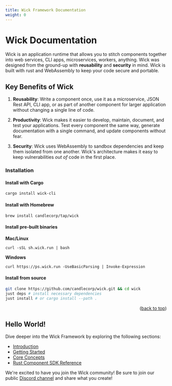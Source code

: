 ```yaml
---
title: Wick Framework Documentation
weight: 0
---
```


# Wick Documentation

Wick is an application runtime that allows you to stitch components together into web services, CLI apps, microservices, workers, anything. Wick was designed from the ground-up with **reusability** and **security** in mind. Wick is built with rust and WebAssembly to keep your code secure and portable.

## Key Benefits of Wick

1. **Reusability**: Write a component once, use it as a microservice, JSON Rest API, CLI app, or as part of another component for larger application without changing a single line of code.

2. **Productivity**: Wick makes it easier to develop, maintain, document, and test your applications. Test every component the same way, generate documentation with a single command, and update components without fear.

3. **Security**: Wick uses WebAssembly to sandbox dependencies and keep them isolated from one another. Wick's architecture makes it easy to keep vulnerabilities _out of_ code in the first place.

### Installation

#### Install with Cargo

```
cargo install wick-cli
```

#### Install with Homebrew

```
brew install candlecorp/tap/wick
```

#### Install pre-built binaries

**Mac/Linux**

```
curl -sSL sh.wick.run | bash
```

**Windows**

```
curl https://ps.wick.run -UseBasicParsing | Invoke-Expression
```

#### Install from source

```sh
git clone https://github.com/candlecorp/wick.git && cd wick
just deps # install necessary dependencies
just install # or cargo install --path .
```

<p align="right">(<a href="#wick-documentation">back to top</a>)</p>

## Hello World!

Dive deeper into the Wick Framework by exploring the following sections:

- [Introduction](introduction)
- [Getting Started](getting-started/tutorial/)
- [Core Concepts](introduction/concepts)
- [Rust Component SDK Reference](/rustdoc/wick_component/)

We're excited to have you join the Wick community! Be sure to join our public [Discord channel](https://discord.gg/candle) and share what you create!

